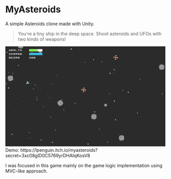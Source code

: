 ﻿# MyAsteroids

A simple Asteroids clone made with Unity. 

> You're a tiny ship in the deep space. Shoot asteroids and UFOs with two kinds of weapons!

<div>
    <img src="/page/video.webp?raw=true" width="500px"> </img> 
</div>
Demo: https://lpenguin.itch.io/myasteroids?secret=3xc08glD0C5769yrDHAIqKosV8  

I was focused in this game mainly on the game logic implementation using MVC-like approach.